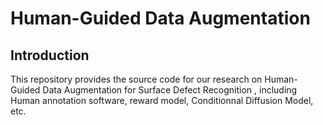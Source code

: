 # Human-Guided Data Augmentation

## Introduction
This repository provides the source code for our research on Human-Guided Data Augmentation for Surface Defect Recognition , including Human annotation software, reward model, Conditionnal Diffusion Model, etc.

